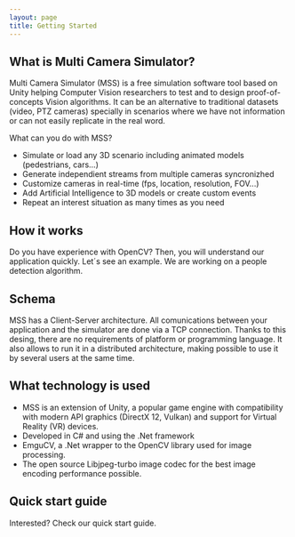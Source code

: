 ```yaml
---
layout: page
title: Getting Started
---
```




## What is Multi Camera Simulator?

Multi Camera Simulator (MSS) is a free simulation software tool based on Unity helping Computer Vision researchers to test and to design proof-of-concepts Vision algorithms. It can be an alternative to traditional datasets (video, PTZ cameras) specially in scenarios where we have not information or can not easily replicate in the real word.  

What can you do with MSS?

* Simulate or load any 3D scenario including animated models (pedestrians, cars...)
* Generate independient streams from multiple cameras syncronizhed
* Customize cameras in real-time (fps, location, resolution, FOV...)
* Add Artificial Intelligence to 3D models or create custom events
* Repeat an interest situation as many times as you need


## How it works

Do you have experience with OpenCV? Then, you will understand our application quickly. Let´s see an example. We are working on a people detection algorithm. 

## Schema

MSS has a Client-Server architecture. All comunications between your application and the simulator are done via a TCP connection. Thanks to this desing, there are no requirements of platform or programming language. It also allows to run it in a distributed architecture, making possible to use it by several users at the same time. 

## What technology is used

* MSS is an extension of Unity, a popular game engine with compatibility with modern API graphics (DirectX 12, Vulkan) and support for Virtual Reality (VR) devices.
* Developed in C# and using the .Net framework
* EmguCV, a .Net wrapper to the OpenCV library used for image processing.
* The open source Libjpeg-turbo image codec for the best image encoding performance possible.

## Quick start guide

Interested? Check our quick start guide.

